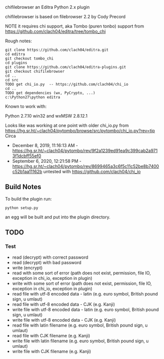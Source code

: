chifilebrowser an Editra Python 2.x plugin

chifilebrowser is based on filebrowser 2.2 by Cody Precord

NOTE it requires chi support, aka Tombo (puren tonbo) support
from https://github.com/clach04/editra/tree/tombo_chi

Rough notes:

    git clone https://github.com/clach04/editra.git
    cd editra
    git checkout tombo_chi
    cd plugins
    git clone https://github.com/clach04/editra-plugins.git
    git checkout chifilebrowser
    cd ..
    cd src
    TODO get chi_io.py  -- https://github.com/clach04/chi_io
    cd ..
    TODO get dependencies (wx, PyCrypto, ...)
    c:\Python27\python editra


Known to work with:

Python 2.7.10 win32 and wxMSW 2.8.12.1

Looks like was working at one point with older chi_io.py from
https://hg.sr.ht/~clach04/pytombo/browse/src/pytombo/chi_io.py?rev=tip
Circa
 * December 8, 2019, 11:16:13 AM  - https://hg.sr.ht/~clach04/pytombo/rev/9f2a1239ed91ea9c399cab2a9713f1dcbff55ef0
 * September 6, 2020, 12:21:58 PM  - https://hg.sr.ht/~clach04/pytombo/rev/8699465a3c6f5c11c52be8b7400c52b1aa11162b
untested with https://github.com/clach04/chi_io


## Build Notes

To build the plugin run:

    python setup.py

an egg will be built and put into the plugin directory.

## TODO

### Test

  * read (decrypt) with correct password
  * read (decrypt) with bad password
  * write (encrypt)
  * read with some sort of error (path does not exist, permission, file IO, exception in chi_io, exception in plugin)
  * write with some sort of error (path does not exist, permission, file IO, exception in chi_io, exception in plugin)
  * read file with utf-8 encoded data - latin (e.g. euro symbol, British pound sign, u umlaut)
  * read file with utf-8 encoded data - CJK (e.g. Kanji)
  * write file with utf-8 encoded data - latin (e.g. euro symbol, British pound sign, u umlaut)
  * write file with utf-8 encoded data - CJK (e.g. Kanji)
  * read file with latin filename (e.g. euro symbol, British pound sign, u umlaut)
  * read file with CJK filename (e.g. Kanji)
  * write file with latin filename (e.g. euro symbol, British pound sign, u umlaut)
  * write file with CJK filename (e.g. Kanji)
